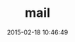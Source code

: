 ---
layout: post
title:  "mail"
repo:   "mikel/mail"
date:   2015-02-18 10:46:49
gemurl: https://github.com/mikel/mail
---